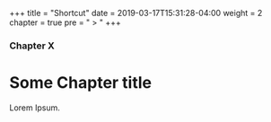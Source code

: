 +++
title = "Shortcut"
date = 2019-03-17T15:31:28-04:00
weight = 2
chapter = true
pre = " > "
+++

### Chapter X

# Some Chapter title

Lorem Ipsum.